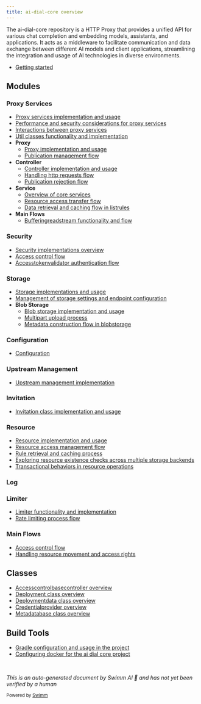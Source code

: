 ```yaml
---
title: ai-dial-core overview
---
```

The ai-dial-core repository is a HTTP Proxy that provides a unified API for various chat completion and embedding models, assistants, and applications. It acts as a middleware to facilitate communication and data exchange between different AI models and client applications, streamlining the integration and usage of AI technologies in diverse environments.

- <SwmLink doc-title="Getting started">[Getting started](.swm/getting-started.01o4pw77.sw.md)</SwmLink>

## Modules

### Proxy Services

- <SwmLink doc-title="Proxy services implementation and usage">[Proxy services implementation and usage](.swm/proxy-services-implementation-and-usage.mrvct87b.sw.md)</SwmLink>
- <SwmLink doc-title="Performance and security considerations for proxy services">[Performance and security considerations for proxy services](.swm/performance-and-security-considerations-for-proxy-services.wi5cou3l.sw.md)</SwmLink>
- <SwmLink doc-title="Interactions between proxy services">[Interactions between proxy services](.swm/interactions-between-proxy-services.aun5ovnk.sw.md)</SwmLink>
- <SwmLink doc-title="Util classes functionality and implementation">[Util classes functionality and implementation](.swm/util-classes-functionality-and-implementation.fsv3snmm.sw.md)</SwmLink>
- **Proxy**
  - <SwmLink doc-title="Proxy implementation and usage">[Proxy implementation and usage](.swm/proxy-implementation-and-usage.wtca38wb.sw.md)</SwmLink>
  - <SwmLink doc-title="Publication management flow">[Publication management flow](.swm/publication-management-flow.4z9rnzp7.sw.md)</SwmLink>
- **Controller**
  - <SwmLink doc-title="Controller implementation and usage">[Controller implementation and usage](.swm/controller-implementation-and-usage.zc8j81qm.sw.md)</SwmLink>
  - <SwmLink doc-title="Handling http requests flow">[Handling http requests flow](.swm/handling-http-requests-flow.qj7zwkzn.sw.md)</SwmLink>
  - <SwmLink doc-title="Publication rejection flow">[Publication rejection flow](.swm/publication-rejection-flow.mlavdrgj.sw.md)</SwmLink>
- **Service**
  - <SwmLink doc-title="Overview of core services">[Overview of core services](.swm/overview-of-core-services.q3gpfmlo.sw.md)</SwmLink>
  - <SwmLink doc-title="Resource access transfer flow">[Resource access transfer flow](.swm/resource-access-transfer-flow.8l8cn5ee.sw.md)</SwmLink>
  - <SwmLink doc-title="Data retrieval and caching flow in listrules">[Data retrieval and caching flow in listrules](.swm/data-retrieval-and-caching-flow-in-listrules.sm8abrpg.sw.md)</SwmLink>
- **Main Flows**
  - <SwmLink doc-title="Bufferingreadstream functionality and flow">[Bufferingreadstream functionality and flow](.swm/bufferingreadstream-functionality-and-flow.2vu48gkc.sw.md)</SwmLink>

### Security

- <SwmLink doc-title="Security implementations overview">[Security implementations overview](.swm/security-implementations-overview.mztsod2h.sw.md)</SwmLink>
- <SwmLink doc-title="Access control flow">[Access control flow](.swm/access-control-flow.4mpwiaos.sw.md)</SwmLink>
- <SwmLink doc-title="Accesstokenvalidator authentication flow">[Accesstokenvalidator authentication flow](.swm/accesstokenvalidator-authentication-flow.p9t7t2ii.sw.md)</SwmLink>

### Storage

- <SwmLink doc-title="Storage implementations and usage">[Storage implementations and usage](.swm/storage-implementations-and-usage.8k86sqmd.sw.md)</SwmLink>
- <SwmLink doc-title="Management of storage settings and endpoint configuration">[Management of storage settings and endpoint configuration](.swm/management-of-storage-settings-and-endpoint-configuration.ogr2nyek.sw.md)</SwmLink>
- **Blob Storage**
  - <SwmLink doc-title="Blob storage implementation and usage">[Blob storage implementation and usage](.swm/blob-storage-implementation-and-usage.5uwsdw4g.sw.md)</SwmLink>
  - <SwmLink doc-title="Multipart upload process">[Multipart upload process](.swm/multipart-upload-process.bksiefn8.sw.md)</SwmLink>
  - <SwmLink doc-title="Metadata construction flow in blobstorage">[Metadata construction flow in blobstorage](.swm/metadata-construction-flow-in-blobstorage.gtzn6u37.sw.md)</SwmLink>

### Configuration

- <SwmLink doc-title="Configuration">[Configuration](.swm/configuration.25jdb3yw.sw.md)</SwmLink>

### Upstream Management

- <SwmLink doc-title="Upstream management implementation">[Upstream management implementation](.swm/upstream-management-implementation.aifm15h8.sw.md)</SwmLink>

### Invitation

- <SwmLink doc-title="Invitation class implementation and usage">[Invitation class implementation and usage](.swm/invitation-class-implementation-and-usage.x0k0g07w.sw.md)</SwmLink>

### Resource

- <SwmLink doc-title="Resource implementation and usage">[Resource implementation and usage](.swm/resource-implementation-and-usage.b5g1jipc.sw.md)</SwmLink>
- <SwmLink doc-title="Resource access management flow">[Resource access management flow](.swm/resource-access-management-flow.7odp0szo.sw.md)</SwmLink>
- <SwmLink doc-title="Rule retrieval and caching process">[Rule retrieval and caching process](.swm/rule-retrieval-and-caching-process.brdh6w87.sw.md)</SwmLink>
- <SwmLink doc-title="Exploring resource existence checks across multiple storage backends">[Exploring resource existence checks across multiple storage backends](.swm/exploring-resource-existence-checks-across-multiple-storage-backends.o1j9x36b.sw.md)</SwmLink>
- <SwmLink doc-title="Transactional behaviors in resource operations">[Transactional behaviors in resource operations](.swm/transactional-behaviors-in-resource-operations.7zxxgv6l.sw.md)</SwmLink>

### Log

### Limiter

- <SwmLink doc-title="Limiter functionality and implementation">[Limiter functionality and implementation](.swm/limiter-functionality-and-implementation.d9p374x1.sw.md)</SwmLink>
- <SwmLink doc-title="Rate limiting process flow">[Rate limiting process flow](.swm/rate-limiting-process-flow.1u0nmvtv.sw.md)</SwmLink>

### Main Flows

- <SwmLink doc-title="Access control flow">[Access control flow](.swm/access-control-flow.05d0paot.sw.md)</SwmLink>
- <SwmLink doc-title="Handling resource movement and access rights">[Handling resource movement and access rights](.swm/handling-resource-movement-and-access-rights.ucog7t6y.sw.md)</SwmLink>

## Classes

- <SwmLink doc-title="Accesscontrolbasecontroller overview">[Accesscontrolbasecontroller overview](.swm/accesscontrolbasecontroller-overview.0yx8u6ze.sw.md)</SwmLink>
- <SwmLink doc-title="Deployment class overview">[Deployment class overview](.swm/deployment-class-overview.xfjcfcns.sw.md)</SwmLink>
- <SwmLink doc-title="Deploymentdata class overview">[Deploymentdata class overview](.swm/deploymentdata-class-overview.7def0xb0.sw.md)</SwmLink>
- <SwmLink doc-title="Credentialprovider overview">[Credentialprovider overview](.swm/credentialprovider-overview.5885pz8f.sw.md)</SwmLink>
- <SwmLink doc-title="Metadatabase class overview">[Metadatabase class overview](.swm/metadatabase-class-overview.bsi35ts5.sw.md)</SwmLink>

## Build Tools

- <SwmLink doc-title="Gradle configuration and usage in the project">[Gradle configuration and usage in the project](.swm/gradle-configuration-and-usage-in-the-project.6y5ytbmi.sw.md)</SwmLink>
- <SwmLink doc-title="Configuring docker for the ai dial core project">[Configuring docker for the ai dial core project](.swm/configuring-docker-for-the-ai-dial-core-project.ubqf6bcy.sw.md)</SwmLink>

&nbsp;

*This is an auto-generated document by Swimm AI 🌊 and has not yet been verified by a human*

<SwmMeta version="3.0.0" repo-id="Z2l0aHViJTNBJTNBYWktZGlhbC1jb3JlJTNBJTNBZXBhbQ==" repo-name="ai-dial-core"><sup>Powered by [Swimm](/)</sup></SwmMeta>

